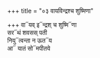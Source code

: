 +++
title = "०३ वायविन्द्रश्च शुष्मिणा"

+++
वा᳓यव् इ᳓न्द्रश् च शुष्मि᳓णा  
सर᳓थं शवसस् पती  
नियु᳓त्वन्ता न ऊत᳓य  
आ᳓ यातं सो᳓मपीतये